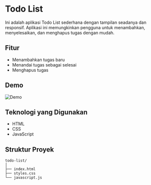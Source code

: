 # Todo List

Ini adalah aplikasi Todo List sederhana dengan tampilan seadanya dan responsif. Aplikasi ini memungkinkan pengguna untuk menambahkan, menyelesaikan, dan menghapus tugas dengan mudah.

## Fitur

- Menambahkan tugas baru
- Menandai tugas sebagai selesai
- Menghapus tugas

## Demo

![Demo](https://i.imgur.com/yMsGGaS.jpeg)

## Teknologi yang Digunakan

- HTML
- CSS
- JavaScript

## Struktur Proyek

```plaintext
todo-list/
│
├── index.html
├── styles.css
└── javascript.js

